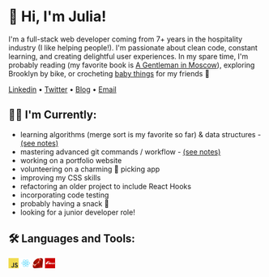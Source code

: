 # 👋 Hi, I'm Julia! 

I'm a full-stack web developer coming from 7+ years in the hospitality industry (I like helping people!). I'm passionate about clean code, constant learning, and creating delightful user experiences. In my spare time, I'm probably reading (my favorite book is <a href="https://www.goodreads.com/book/show/34066798-a-gentleman-in-moscow" target="_blank">A Gentleman in Moscow</a>), exploring Brooklyn by bike, or crocheting <a href="https://www.instagram.com/p/CDPJUkInBqw/" target="_blank">baby things</a> for my friends 👶

<a href="https://www.linkedin.com/in/jzolotarev/" target="_blank">Linkedin</a> • <a href="https://twitter.com/JZolo" target="_blank">Twitter</a> • <a href="https://jzolotarev.medium.com/" target="_blank">Blog</a> • <a href="mailto: jzolotarev@gmail.com" target="_blank">Email</a>

## 👩‍💻 I'm Currently:
- learning algorithms (merge sort is my favorite so far) & data structures - <a href="https://github.com/jzolo22/DS-ALGO-practice/tree/master/algorithms">(see notes)</a>
- mastering advanced git commands / workflow - <a href="https://github.com/jzolo22/git-colt-steele/tree/master/notes">(see notes)</a>
- working on a portfolio website 
- volunteering on a charming 🍎 picking app
- improving my CSS skills
- refactoring an older project to include React Hooks
- incorporating code testing
- probably having a snack 🤭
- looking for a junior developer role!
                               
## 🛠 Languages and Tools:

<code><img height="20" src="https://raw.githubusercontent.com/github/explore/80688e429a7d4ef2fca1e82350fe8e3517d3494d/topics/javascript/javascript.png"></code>
<code><img height="20" src="https://raw.githubusercontent.com/github/explore/80688e429a7d4ef2fca1e82350fe8e3517d3494d/topics/react/react.png"></code>
<code><img height="20" src="https://raw.githubusercontent.com/github/explore/80688e429a7d4ef2fca1e82350fe8e3517d3494d/topics/ruby/ruby.png"></code>
<code><img height="20" src="https://raw.githubusercontent.com/github/explore/80688e429a7d4ef2fca1e82350fe8e3517d3494d/topics/rails/rails.png"></code>

